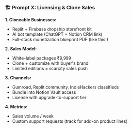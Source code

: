 ### 🏗 Prompt X: Licensing & Clone Sales

**1. Cloneable Businesses:**
- Replit + Firebase dropship storefront kit
- AI bot template (ChatGPT + Notion CRM link)
- Full-stack monetization blueprint PDF (like this!)

**2. Sales Model:**
- White-label packages ₹9,999
- Clone + customize with buyer's brand
- Limited editions = scarcity sales push

**3. Channels:**
- Gumroad, Replit community, IndieHackers classifieds
- Bundle into Notion Vault access
- License with upgrade-to-support tier

**4. Metrics:**
- Sales volume / week
- Custom support requests (track for add-on product lines)